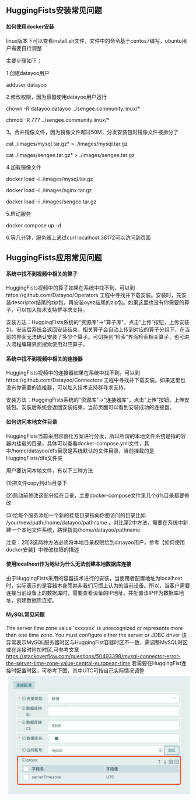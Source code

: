 ## HuggingFists安装常见问题

#### 如何使用docker安装

linux版本下可以查看install.sh文件，文件中的命令基于centos7编写，ubuntu用户需要自行调整

主要步骤如下：

1.创建datayoo用户

  adduser datayoo
  
2.修改权限，因为容器使用datayoo用户运行

  chown -R datayoo:datayoo ../sengee.community.linux/*
  
  chmod -R 777 ../sengee.community.linux/*
  
3。合并镜像文件，因为镜像文件超过50M，分发安装包时镜像文件被拆分了

 cat ./images/mysql.tar.gz* > ./images/mysql.tar.gz
 
 cat ./images/sengee.tar.gz* > ./images/sengee.tar.gz
 
4.加载镜像文件

  docker load -i ./images/mysql.tar.gz
  
  docker load -i ./images/nginx.tar.gz
  
  docker load -i ./images/sengee.tar.gz
  
5.启动服务

  docker compose up -d
  
6.等几分钟，服务器上通过curl localhost:38172可以访问到页面

## HuggingFists应用常见问题

#### 系统中找不到视频中相关的算子

​	HuggingFists视频中的算子如果在系统中找不到，可以到https://github.com/Datayoo/Operators 工程中寻找并下载安装。安装时，先安装descriptor结尾的zip包，再安装oyez结尾的zip包。如果这里也没有你需要的算子，可以加入技术支持群寻求支持。

​	安装方法：HuggingFists系统的"资源库"->"算子库"，点击“上传”按钮，上传安装包。安装后系统会返回安装结束，相关算子会自动上传到对应的算子分组下，在当前的界面无法确认安装了多少个算子。可切换到“检索”界面检索相关算子，也可进入流程编辑界面搜索使用对应算子。

#### 系统中找不到视频中相关的连接器

​	HuggingFists视频中的连接器如果在系统中找不到，可以到https://github.com/Datayoo/Connectors 工程中寻找并下载安装。如果这里也没有你需要的连接器，可以加入技术支持群寻求支持。

​	安装方法：HuggingFists系统的"资源库"->"连接器库"，点击“上传”按钮，上传安装包。安装后系统会返回安装结束，当前页面可以看到安装成功的连接器。

#### 如何访问本地文件目录
   HuggingFists当前采用容器化方案进行分发，所以所谓的本地文件系统是指的容器内挂载的目录，具体可以查看docker-compose.yml文件，其中/home/datayoo/dfs目录是系统默认的文件目录，当前挂载的是HuggingFists/dfs文件夹
   
   用户要访问本地文件，有以下三种方法
   
   (1)把文件copy到dfs目录下
   
   (2)启动前修改这部分挂在目录，主要docker-compose文件里几个dfs目录都要修改
   
   (3)给每个服务添加一个新的挂载目录指向你想访问的目录比如 /your/new/path:/home/datayoo/pathname ，对比第2中方法，需要在系统中新建一个本地文件系统，路径指向/home/datayoo/pathname
   
   注意：2和3这两种方法必须将本地目录权限给到datayoo用户，参考【如何使用docker安装】中修改权限的描述
   

#### 使用localhost作为地址为什么无法创建本地数据库连接

​	由于HuggingFists采用的容器技术进行的安装，当使用者配置地址为localhost时，实际表示的是容器本身而并非我们习惯上认为的当前设备。所以，当客户需要连接当前设备上的数据库时，需要查看设备的IP地址，并配置该IP作为数据库地址，创建数据库连接。

#### MySQL常见问题
  The server time zone value 'xxxxxxx' is unrecognized or represents more than one time zone. You must configure either the server or JDBC driver
  该异常表示MySQL服务器时区与HuggingFist容器时区不一致，需调整MySQL时区或在连接时附加时区,可参考文章 https://stackoverflow.com/questions/50493398/mysql-connector-error-the-server-time-zone-value-central-european-time
  若需要在HuggingFist连接时配置时区，可参考下图，其中UTC可按自己实际情况调整
  ![](docs/imgs/mysql_timezone.jpg)
